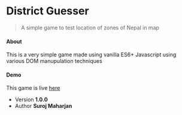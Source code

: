 # District Guesser
> A simple game to test location of zones of Nepal in map

#### About
This is a very simple game made using vanilla ES6+ Javascript using various DOM manupulation techniques


#### Demo
This game is live [here](https://surojmaharjan0.github.io/district_game/)
* Version **1.0.0**
* Author **Suroj Maharjan**